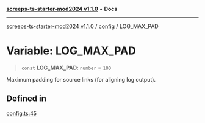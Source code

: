 [**screeps-ts-starter-mod2024 v1.1.0**](../../README.md) • **Docs**

***

[screeps-ts-starter-mod2024 v1.1.0](../../modules.md) / [config](../README.md) / LOG\_MAX\_PAD

# Variable: LOG\_MAX\_PAD

> `const` **LOG\_MAX\_PAD**: `number` = `100`

Maximum padding for source links (for aligning log output).

## Defined in

[config.ts:45](https://github.com/Kaimodo/screeps-ts-starter-mod2024/blob/a5b73b336d65167dfd0cbe18548fc5cecc5905cf/src/config.ts#L45)
